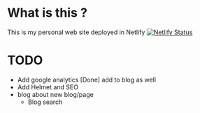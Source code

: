 # What is this ?

This is my personal web site deployed in Netlify [![Netlify Status](https://api.netlify.com/api/v1/badges/20d82071-18b9-4ed5-a309-f1bd223c6296/deploy-status)](https://app.netlify.com/sites/knnect/deploys)

# TODO

- Add google analytics [Done] add to blog as well
- Add Helmet and SEO
- blog about new blog/page
  - Blog search
